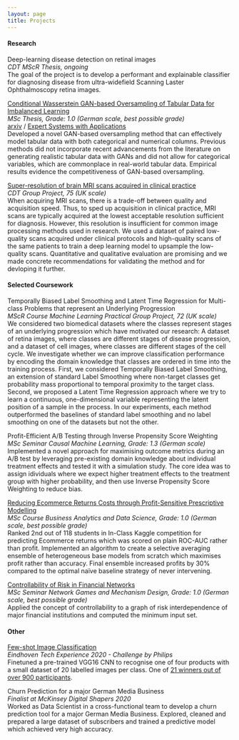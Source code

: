 ```yaml
---
layout: page
title: Projects
---
```


#### Research
Deep-learning disease detection on retinal images  
*CDT MScR Thesis, ongoing*  
The goal of the project is to develop a performant and explainable classifier for diagnosing disease from ultra-widefield Scanning Laster Ophthalmoscopy retina images.

[Conditional Wasserstein GAN-based Oversampling of Tabular Data for Imbalanced Learning](https://github.com/justinengelmann/GANbasedOversampling)  
*MSc Thesis, Grade: 1.0 (German scale, best possible grade)*  
[arxiv](https://arxiv.org/abs/2008.09202) / [Expert Systems with Applications](https://doi.org/10.1016/j.eswa.2021.114582)  
Developed a novel GAN-based oversampling method that can effectively model tabular data with both categorical and numerical columns. Previous methods did not incorporate recent advancements from the literature on generating realistic tabular data with GANs and did not allow for categorical variables, which are commonplace in real-world tabular data. Empirical results evidence the competitiveness of GAN-based oversampling.

[Super-resolution of brain MRI scans acquired in clinical practice](https://github.com/bryanlimy/mri-super-resolution)  
*CDT Group Project, 75 (UK scale)*  
When acquiring MRI scans, there is a trade-off between quality and acquisition speed. 
Thus, to sped up acquisition in clinical practice, MRI scans are typically acquired at the lowest acceptable resolution sufficient for diagnosis. 
However, this resolution is insufficient for common image processing methods used in research.
We used a dataset of paired low-quality scans acquired under clinical protocols and high-quality scans of the same patients to train a deep learning model to upsample the low-quality scans. 
Quantitative and qualitative evaluation are promising and we made concrete recommendations for validating the method and for devloping it further.

#### Selected Coursework
Temporally Biased Label Smoothing and Latent Time Regression for Multi-class Problems that represent an Underlying Progression  
*MScR Course Machine Learning Practical Group Project, 72 (UK scale)*  
We considered two biomedical datasets where the classes represent stages of an underlying progression which have motivated our research: 
A dataset of retina images, where classes are different stages of disease progression, and a dataset of cell images, where classes are different stages 
of the cell cycle. We investigate whether we can improve classification performance by encoding the domain knowledge that classes are ordered in time into the training process.
First, we considered Temporally Biased Label Smoothing, an extension of standard Label Smoothing where non-target classes get probability mass proportional to temporal proximity to the target class. 
Second, we proposed a Latent Time Regression approach where we try to learn a continuous, one-dimensional variable representing the latent position of a sample in the process. In our experiments, each method outperformed the baselines of standard label smoothing and no label smoothing on one of the datasets but not the other.


Profit-Efficient A/B Testing through Inverse Propensity Score Weighting  
*MSc Seminar Causal Machine Learning, Grade: 1.3 (German scale)*  
Implemented a novel approach for maximising outcome metrics during an A/B test by leveraging pre-existing domain knowledge about individual treatment effects and tested it with a simulation study.
The core idea was to assign idividuals where we expect higher treatment effects to the treatment group with higher probability, and then use Inverse Propensity Score Weighting to reduce bias. 

[Reducing Ecommerce Returns Costs through Profit-Sensitive Prescriptive Modelling](https://github.com/justinengelmann/Business-Analytics-and-Data-Science-WS1819)  
*MSc Course Business Analytics and Data Science, Grade: 1.0 (German scale, best possible grade)*  
Ranked 2nd out of 118 students in In-Class Kaggle competition for predicting Ecommerce returns which was scored on plain ROC-AUC rather than profit. Implemented an algorithm to create a selective averaging ensemble of heterogeneous base models from scratch which maximises profit rather than accuracy. Final ensemble increased profits by 30% compared to the optimal naïve baseline strategy of never intervening. 

[Controllability of Risk in Financial Networks](https://github.com/justinengelmann/Network-Games-and-Mechanism-Design-SS19)  
*MSc Seminar Network Games and Mechanism Design, Grade: 1.0 (German scale, best possible grade)*  
Applied the concept of controllability to a graph of risk interdependence of major financial institutions and computed the minimum input set.

#### Other
[Few-shot Image Classification](https://github.com/justinengelmann/TX2020-Philips-Challenge-Inference)  
*Eindhoven Tech Experience 2020 - Challenge by Philips*  
Finetuned a pre-trained VGG16 CNN to recognise one of four products with a small dataset of 20 labelled images per class. One of [21 winners out of over 900 participants](https://brainporteindhoven.com/int/brainport-for-you/work/tech-xperience-winners-2020/).

Churn Prediction for a major German Media Business  
*Finalist at McKinsey Digital Shapers 2020*  
Worked as Data Scientist in a cross-functional team to develop a churn prediction tool for a major German Media Business. 
Explored, cleaned and prepared a large dataset of subscribers and trained a predictive model which achieved very high accuracy. 